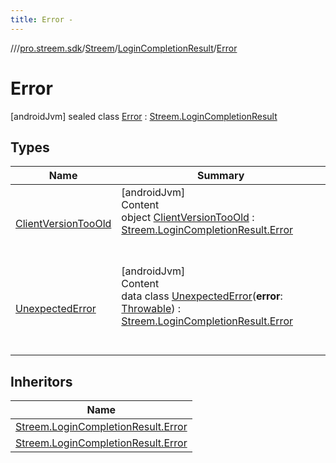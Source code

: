 ```yaml
---
title: Error -
---
```

//[<root>](../../../../../index.md)/[pro.streem.sdk](../../../index.md)/[Streem](../../index.md)/[LoginCompletionResult](../index.md)/[Error](index.md)



# Error  
 [androidJvm] sealed class [Error](index.md) : [Streem.LoginCompletionResult](../index.md)   


## Types  
  
|  Name |  Summary | 
|---|---|
| <a name="pro.streem.sdk/Streem.LoginCompletionResult.Error.ClientVersionTooOld///PointingToDeclaration/"></a>[ClientVersionTooOld](-client-version-too-old/index.md)| <a name="pro.streem.sdk/Streem.LoginCompletionResult.Error.ClientVersionTooOld///PointingToDeclaration/"></a>[androidJvm]  <br>Content  <br>object [ClientVersionTooOld](-client-version-too-old/index.md) : [Streem.LoginCompletionResult.Error](index.md)  <br><br><br>|
| <a name="pro.streem.sdk/Streem.LoginCompletionResult.Error.UnexpectedError///PointingToDeclaration/"></a>[UnexpectedError](-unexpected-error/index.md)| <a name="pro.streem.sdk/Streem.LoginCompletionResult.Error.UnexpectedError///PointingToDeclaration/"></a>[androidJvm]  <br>Content  <br>data class [UnexpectedError](-unexpected-error/index.md)(**error**: [Throwable](https://kotlinlang.org/api/latest/jvm/stdlib/kotlin/-throwable/index.html)) : [Streem.LoginCompletionResult.Error](index.md)  <br><br><br>|


## Inheritors  
  
|  Name | 
|---|
| <a name="pro.streem.sdk/Streem.LoginCompletionResult.Error.ClientVersionTooOld///PointingToDeclaration/"></a>[Streem.LoginCompletionResult.Error](-client-version-too-old/index.md)|
| <a name="pro.streem.sdk/Streem.LoginCompletionResult.Error.UnexpectedError///PointingToDeclaration/"></a>[Streem.LoginCompletionResult.Error](-unexpected-error/index.md)|

